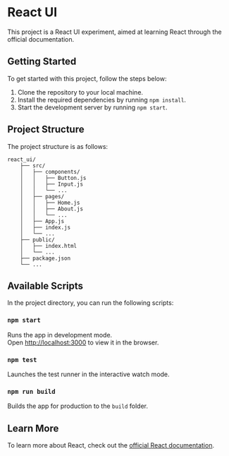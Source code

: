 # React UI

This project is a React UI experiment, aimed at learning React through the official documentation.

## Getting Started

To get started with this project, follow the steps below:

1. Clone the repository to your local machine.
2. Install the required dependencies by running `npm install`.
3. Start the development server by running `npm start`.

## Project Structure

The project structure is as follows:

```
react_ui/
    ├── src/
    │   ├── components/
    │   │   ├── Button.js
    │   │   ├── Input.js
    │   │   └── ...
    │   ├── pages/
    │   │   ├── Home.js
    │   │   ├── About.js
    │   │   └── ...
    │   ├── App.js
    │   ├── index.js
    │   └── ...
    ├── public/
    │   ├── index.html
    │   └── ...
    ├── package.json
    └── ...
```

## Available Scripts

In the project directory, you can run the following scripts:

### `npm start`

Runs the app in development mode.\
Open [http://localhost:3000](http://localhost:3000) to view it in the browser.

### `npm test`

Launches the test runner in the interactive watch mode.

### `npm run build`

Builds the app for production to the `build` folder.

## Learn More

To learn more about React, check out the [official React documentation](https://reactjs.org/).